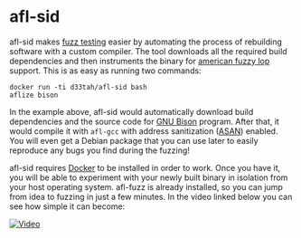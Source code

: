 afl-sid
=======

afl-sid makes [fuzz testing](htts://en.wikipedia.org/wiki/fuzz_testing) easier
by automating the process of rebuilding software with a custom compiler. The
tool downloads all the required build dependencies and then instruments the
binary for [american fuzzy lop](http://lcamtuf.coredump.cx/afl/) support. This
is as easy as running two commands:

    docker run -ti d33tah/afl-sid bash
    aflize bison

In the example above, afl-sid would automatically download build dependencies
and the source code for [GNU Bison](https://gnu.org/software/bison/) program.
After that, it would compile it with `afl-gcc` with address sanitization
([ASAN](https://en.wikipedia.org/wiki/AddressSanitizer)) enabled. You will
even get a Debian package that you can use later to easily reproduce any bugs
you find during the fuzzing!

afl-sid requires [Docker](https://www.docker.com/) to be installed in order to
work. Once you have it, you will be able to experiment with your newly built
binary in isolation from your host operating system. afl-fuzz is already
installed, so you can jump from idea to fuzzing in just a few minutes. In the
video linked below you can see how simple it can become:

[![Video](https://i.imgur.com/DAtoRPt.png)](https://asciinema.org/a/26623)

